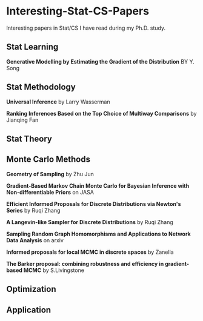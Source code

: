 # Interesting-Stat-CS-Papers
Interesting papers in Stat/CS I have read during my Ph.D. study.

## Stat Learning

**Generative Modelling by Estimating the Gradient of the Distribution** BY Y. Song

## Stat Methodology

**Universal Inference** by Larry Wasserman

**Ranking Inferences Based on the Top Choice of Multiway Comparisons** by Jianqing Fan

## Stat Theory

## Monte Carlo Methods

**Geometry of Sampling** by Zhu Jun

**Gradient-Based Markov Chain Monte Carlo for Bayesian Inference with Non-differentiable Priors** on JASA 

**Efficient Informed Proposals for Discrete Distributions via Newton's Series** by Ruqi Zhang

**A Langevin-like Sampler for Discrete Distributions** by Ruqi Zhang

**Sampling Random Graph Homomorphisms and Applications to Network Data Analysis** on arxiv

**Informed proposals for local MCMC in discrete spaces** by Zanella

**The Barker proposal: combining robustness and efficiency in gradient-based MCMC** by S.Livingstone

## Optimization

## Application
